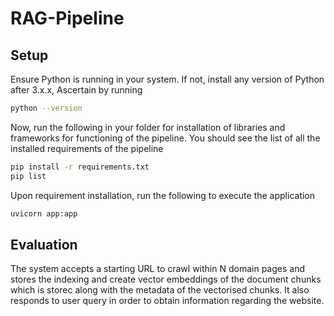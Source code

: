 # RAG-Pipeline

## Setup
Ensure Python is running in your system. If not, install any version of Python after 3.x.x, Ascertain by running
```bash
python --version
```
Now, run the following in your folder for installation of libraries and frameworks for functioning of the pipeline. You should see the list of all the installed requirements of the pipeline
```bash
pip install -r requirements.txt
pip list
```
Upon requirement installation, run the following to execute the application
```bash
uvicorn app:app
```
## Evaluation
The system accepts a starting URL to crawl within N domain pages and stores the indexing and create vector embeddings of the document chunks which is storec along with the metadata of the vectorised chunks. It also responds to user query in order to obtain information regarding the website.

